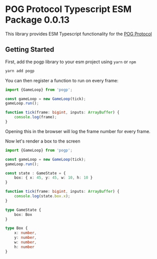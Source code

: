 # POG Protocol Typescript ESM Package 0.0.13

This library provides ESM Typescript functionality for the [POG Protocol](https://github.com/neilsarkar/pogp)

## Getting Started

First, add the pogp library to your esm project using `yarn` or `npm`

```ts
yarn add pogp
```

You can then register a function to run on every frame:

```ts
import {GameLoop} from 'pogp';

const gameLoop = new GameLoop(tick);
gameLoop.run();

function tick(frame: bigint, inputs: ArrayBuffer) {
	console.log(frame);
}
```

Opening this in the browser will log the frame number for every frame.

Now let's render a box to the screen

```ts
import {GameLoop} from 'pogp';

const gameLoop = new GameLoop(tick);
gameLoop.run();

const state : GameState = {
	box: { x: 45, y: 45, w: 10, h: 10 }
}

function tick(frame: bigint, inputs: ArrayBuffer) {
	console.log(state.box.x);
}

type GameState {
	box: Box
}

type Box {
	x: number,
	y: number,
	w: number,
	h: number
}
```
